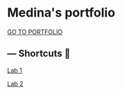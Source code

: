 # Medina's portfolio
[GO TO PORTFOLIO](https://github.com/madoska/2imd-webtech3-portfolio)

## — Shortcuts 🚀
[Lab 1](https://github.com/madoska/2imd-webtech3-portfolio/tree/master/LAB1-GIT)

[Lab 2](https://github.com/madoska/2imd-webtech3-portfolio/tree/master/LAB2-CSS_GRID)
